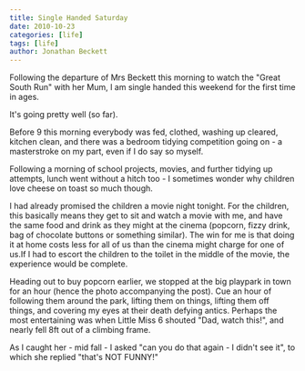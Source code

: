 ```yaml
---
title: Single Handed Saturday
date: 2010-10-23
categories: [life]
tags: [life]
author: Jonathan Beckett
---
```


Following the departure of Mrs Beckett this morning to watch the "Great South Run" with her Mum, I am single handed this weekend for the first time in ages.

It's going pretty well (so far).

Before 9 this morning everybody was fed, clothed, washing up cleared, kitchen clean, and there was a bedroom tidying competition going on - a masterstroke on my part, even if I do say so myself.

Following a morning of school projects, movies, and further tidying up attempts, lunch went without a hitch too - I sometimes wonder why children love cheese on toast so much though.

I had already promised the children a movie night tonight. For the children, this basically means they get to sit and watch a movie with me, and have the same food and drink as they might at the cinema (popcorn, fizzy drink, bag of chocolate buttons or something similar). The win for me is that doing it at home costs less for all of us than the cinema might charge for one of us.If I had to escort the children to the toilet in the middle of the movie, the experience would be complete.

Heading out to buy popcorn earlier, we stopped at the big playpark in town for an hour (hence the photo accompanying the post). Cue an hour of following them around the park, lifting them on things, lifting them off things, and covering my eyes at their death defying antics. Perhaps the most entertaining was when Little Miss 6 shouted "Dad, watch this!", and nearly fell 8ft out of a climbing frame.

As I caught her - mid fall - I asked "can you do that again - I didn't see it", to which she replied "that's NOT FUNNY!"